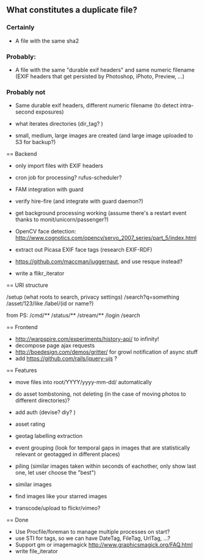 ## What constitutes a duplicate file?

### Certainly

* A file with the same sha2

### Probably:

* A file with the same "durable exif headers" and same numeric filename
(EXIF headers that get persisted by Photoshop, iPhoto, Preview, ...)

### Probably not

* Same durable exif headers, different numeric filename (to detect intra-second exposures)

* what iterates directories (dir_tag? )

* small, medium, large images are created (and large image uploaded to S3 for backup?)

== Backend

* only import files with EXIF headers

* cron job for processing? rufus-scheduler?
* FAM integration with guard
* verify hire-fire (and integrate with guard daemon?)
* get background processing working (assume there's a restart event thanks to monit/unicorn/passenger?)
* OpenCV face detection: http://www.cognotics.com/opencv/servo_2007_series/part_5/index.html
* extract out Picasa EXIF face tags (research EXIF-RDF)
* https://github.com/maccman/juggernaut, and use resque instead?

* write a flikr_iterator

== URI structure

/setup (what roots to search, privacy settings)
/search?q=something
/asset/123/like
/label/(id or name?)

from PS:
/cmd/**
/status/**
/stream/**
/login
/search

== Frontend

* http://warpspire.com/experiments/history-api/ to infinity!
* decompose page ajax requests
* http://boedesign.com/demos/gritter/ for growl notification of async stuff
* add https://github.com/rails/jquery-ujs ?

== Features

* move files into root/YYYY/yyyy-mm-dd/ automatically

* do asset tombstoning, not deleting (in the case of moving photos to different directories)?
* add auth (devise? diy? )
* asset rating
* geotag labelling extraction
* event grouping
  (look for temporal gaps in images that are statistically relevant or geotagged in different places)
* piling (similar images taken within seconds of eachother, only show last one, let user choose the "best")
* similar images
* find images like your starred images
* transcode/upload to flickr/vimeo?

== Done

* Use Procfile/foreman to manage multiple processes on start?
* use STI for tags, so we can have DateTag, FileTag, UrlTag, ...?
* Support gm or imagemagick http://www.graphicsmagick.org/FAQ.html
* write file_iterator
